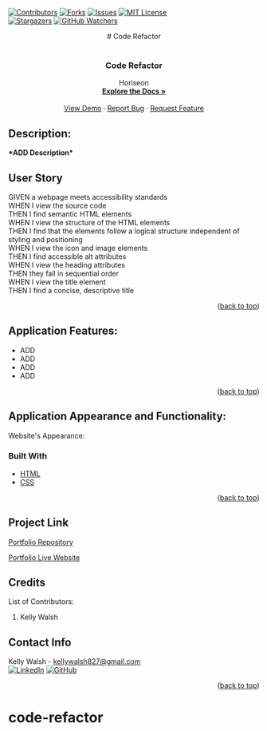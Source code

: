 [![Contributors][contributors-shield]][contributors-url]
[![Forks][forks-shield]][forks-url]
[![Issues][issues-shield]][issues-url]
[![MIT License][license-shield]][license-url]
<br>
[![Stargazers][stars-shield]][stars-url]
[![GitHub Watchers][github-watchers]][github-watchers-url]

<div align="center">
# Code Refactor</div>

<!-- PROJECT LOGO -->
<br />
<div align="center">
  <a href="https://kemwalsh.github.io/code-refactor/">
  </a>

<h3 align="center">Code Refactor</h3>

  <p align="center">
    Horiseon
    <br />
    <a href="https://github.com/kemwalsh/code-refactor"><strong>Explore the Docs »</strong></a>
    <br />
    <br />
    <a href="https://kemwalsh.github.io/code-refactor/">View Demo</a>
    ·
    <a href="https://github.com/kemwalsh/code-refactor/issues">Report Bug</a>
    ·
    <a href="https://github.com/kemwalsh/code-refactor/issues">Request Feature</a>
  </p>
</div>

## Description:

**\***ADD Description**\***

## User Story

GIVEN a webpage meets accessibility standards
<br>
WHEN I view the source code
<br>
THEN I find semantic HTML elements
<br>
WHEN I view the structure of the HTML elements
<br>
THEN I find that the elements follow a logical structure independent of styling and positioning
<br>
WHEN I view the icon and image elements
<br>
THEN I find accessible alt attributes
<br>
WHEN I view the heading attributes
<br>
THEN they fall in sequential order
<br>
WHEN I view the title element
<br>
THEN I find a concise, descriptive title

<p align="right">(<a href="#top">back to top</a>)</p>

## Application Features:

- ADD
- ADD
- ADD
- ADD

<p align="right">(<a href="#top">back to top</a>)</p>

## Application Appearance and Functionality:

Website's Appearance:

<!-- Add link to gif -->
<!-- ![Appearance](Assets/gif/codeybuddy.gif) -->

### Built With

- [HTML](https://en.wikipedia.org/wiki/HTML)
- [CSS](https://developer.mozilla.org/en-US/docs/Learn/CSS/First_steps/What_is_CSS)

<p align="right">(<a href="#top">back to top</a>)</p>

## Project Link

[Portfolio Repository](https://github.com/kemwalsh/code-refactor)

[Portfolio Live Website](https://kemwalsh.github.io/code-refactor/)

## Credits

List of Contributors:

1. Kelly Walsh

## Contact Info

Kelly Walsh - kellywalsh827@gmail.com
<br>
[![LinkedIn][linkedin-shield]][linkedin-url-kelly] [![GitHub][github-shield]][github-url-kelly] </br>

<p align="right">(<a href="#top">back to top</a>)</p>

<!-- MARKDOWN LINKS & IMAGES -->
<!-- https://www.markdownguide.org/basic-syntax/#reference-style-links -->

[contributors-shield]: https://img.shields.io/github/contributors/kemwalsh/code-refactor.svg?style=for-the-badge
[contributors-url]: https://github.com/kemwalsh/code-refactor/graphs/contributors
[forks-shield]: https://img.shields.io/github/forks/kemwalsh/code-refactor.svg?style=for-the-badge
[forks-url]: https://github.com/kemwalsh/code-refactor/network/members
[stars-shield]: https://img.shields.io/github/stars/kemwalsh/code-refactor?style=social
[stars-url]: https://github.com/kemwalsh/code-refactor/stargazers
[issues-shield]: https://img.shields.io/github/issues/kemwalsh/code-refactor.svg?style=for-the-badge
[issues-url]: https://github.com/kemwalsh/code-refactor/issues
[license-shield]: https://img.shields.io/github/license/kemwalsh/code-refactor.svg?style=for-the-badge
[license-url]: https://github.com/kemwalsh/code-refactor/blob/master/LICENSE.txt
[linkedin-shield]: https://img.shields.io/badge/-LinkedIn-black.svg?style=for-the-badge&logo=linkedin&colorB=555
[linkedin-url-kelly]: https://www.linkedin.com/in/kellywalsh001/
[github-shield]: https://img.shields.io/badge/-Github-blueviolet.svg?style=for-the-badge&logo=Github&colorB=555
[github-url-kelly]: https://github.com/kemwalsh
[github-watchers]: https://img.shields.io/github/watchers/kemwalsh/code-refactor?style=social
[github-watchers-url]: https://github.com/kemwalsh/code-refactor/watchers

# code-refactor
